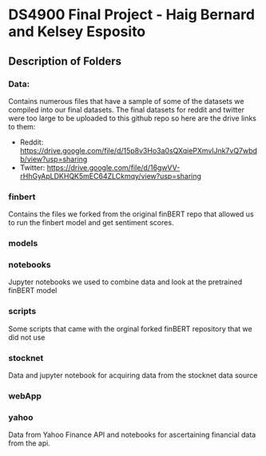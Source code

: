 # DS4900 Final Project - Haig Bernard and Kelsey Esposito

## Description of Folders

### Data:
Contains numerous files that have a sample of some of the datasets we compiled into our final datasets. The final datasets for reddit and twitter were too large to be uploaded to this github repo so here are the drive links to them:
- Reddit: https://drive.google.com/file/d/15p8v3Ho3a0sQXqiePXmvlJnk7vQ7wbdb/view?usp=sharing
- Twitter: https://drive.google.com/file/d/16gwVV-rHhGyApLDKHQK5mEC64ZLCkmqy/view?usp=sharing

### finbert
Contains the files we forked from the original finBERT repo that allowed us to run the finbert model and get sentiment scores.

### models

### notebooks
Jupyter notebooks we used to combine data and look at the pretrained finBERT model

### scripts
Some scripts that came with the orginal forked finBERT repository that we did not use

### stocknet
Data and jupyter notebook for acquiring data from the stocknet data source

### webApp

### yahoo
Data from Yahoo Finance API and notebooks for ascertaining financial data from the api.
